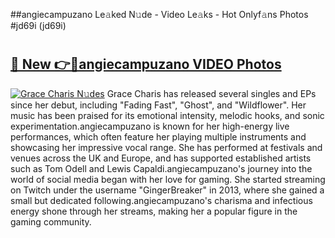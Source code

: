 ##angiecampuzano Le𝚊ked N𝚞de - Video Le𝚊ks - Hot Onlyf𝚊ns Photos #jd69i (jd69i)

# <h2><a href="https://mediaupload.pro?title=angiecampuzano&ref=9FEB">🔗 New 👉🔴angiecampuzano VIDEO Photos</a></h2>

[![Grace Charis N𝚞des](https://i.imgur.com/rIISA9y.gif)](https://mediaupload.pro?title=angiecampuzano&ref=9FEB)
Grace Charis has released several singles and EPs since her debut, including "Fading Fast", "Ghost", and "Wildflower". Her music has been praised for its emotional intensity, melodic hooks, and sonic experimentation.angiecampuzano is known for her high-energy live performances, which often feature her playing multiple instruments and showcasing her impressive vocal range. She has performed at festivals and venues across the UK and Europe, and has supported established artists such as Tom Odell and Lewis Capaldi.angiecampuzano's journey into the world of social media began with her love for gaming. She started streaming on Twitch under the username "GingerBreaker" in 2013, where she gained a small but dedicated following.angiecampuzano's charisma and infectious energy shone through her streams, making her a popular figure in the gaming community.